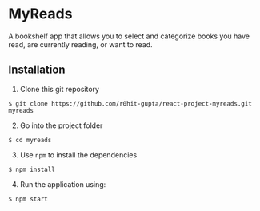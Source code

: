 # MyReads

A bookshelf app that allows you to select and categorize books you have read, are currently reading, or want to read.

## Installation

1. Clone this git repository

```
$ git clone https://github.com/r0hit-gupta/react-project-myreads.git myreads
```

2. Go into the project folder

```
$ cd myreads
```

3. Use `npm` to install the dependencies

```
$ npm install
```

4. Run the application using:

```
$ npm start
```
